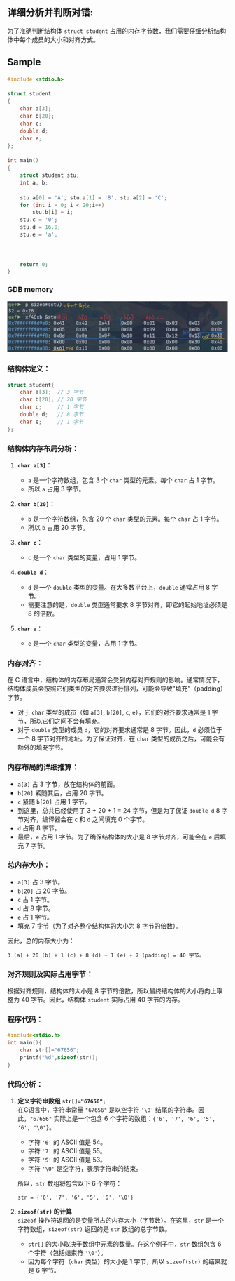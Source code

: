 ## 详细分析并判断对错:

为了准确判断结构体 `struct student` 占用的内存字节数，我们需要仔细分析结构体中每个成员的大小和对齐方式。
## Sample
```c
#include <stdio.h>

struct student
{
    char a[3];
    char b[20];
    char c;
    double d;
    char e;
};

int main()
{
    struct student stu;
    int a, b;

    stu.a[0] = 'A', stu.a[1] = 'B', stu.a[2] = 'C';
    for (int i = 0; i < 20;i++)
        stu.b[i] = i;
    stu.c = '0';
    stu.d = 16.0;
    stu.e = 'a';

    

    return 0;
}
```
### GDB memory

![GDB Memo](gdb_memo.jpg)


### 结构体定义：

```c
struct student{
    char a[3];  // 3 字节
    char b[20]; // 20 字节
    char c;     // 1 字节
    double d;   // 8 字节
    char e;     // 1 字节
};
```

### 结构体内存布局分析：

1. **`char a[3]`**：
   - `a` 是一个字符数组，包含 3 个 `char` 类型的元素。每个 `char` 占 1 字节。
   - 所以 `a` 占用 3 字节。

2. **`char b[20]`**：
   - `b` 是一个字符数组，包含 20 个 `char` 类型的元素。每个 `char` 占 1 字节。
   - 所以 `b` 占用 20 字节。

3. **`char c`**：
   - `c` 是一个 `char` 类型的变量，占用 1 字节。

4. **`double d`**：
   - `d` 是一个 `double` 类型的变量。在大多数平台上，`double` 通常占用 8 字节。
   - 需要注意的是，`double` 类型通常要求 8 字节对齐，即它的起始地址必须是 8 的倍数。

5. **`char e`**：
   - `e` 是一个 `char` 类型的变量，占用 1 字节。

### 内存对齐：

在 C 语言中，结构体的内存布局通常会受到内存对齐规则的影响。通常情况下，结构体成员会按照它们类型的对齐要求进行排列，可能会导致"填充"（padding）字节。

- 对于 `char` 类型的成员（如 `a[3]`, `b[20]`, `c`, `e`），它们的对齐要求通常是 1 字节，所以它们之间不会有填充。
- 对于 `double` 类型的成员 `d`，它的对齐要求通常是 8 字节。因此，`d` 必须位于一个 8 字节对齐的地址。为了保证对齐，在 `char` 类型的成员之后，可能会有额外的填充字节。

### 内存布局的详细推算：

- `a[3]` 占 3 字节，放在结构体的前面。
- `b[20]` 紧随其后，占用 20 字节。
- `c` 紧随 `b[20]` 占用 1 字节。
- 到这里，总共已经使用了 3 + 20 + 1 = 24 字节，但是为了保证 `double d` 8 字节对齐，编译器会在 `c` 和 `d` 之间填充 0 个字节。
- `d` 占用 8 字节。
- 最后，`e` 占用 1 字节。为了确保结构体的大小是 8 字节对齐，可能会在 `e` 后填充 7 字节。

### 总内存大小：

- `a[3]` 占 3 字节。
- `b[20]` 占 20 字节。
- `c` 占 1 字节。
- `d` 占 8 字节。
- `e` 占 1 字节。
- 填充 7 字节（为了对齐整个结构体的大小为 8 字节的倍数）。

因此，总的内存大小为：

```
3 (a) + 20 (b) + 1 (c) + 8 (d) + 1 (e) + 7 (padding) = 40 字节。
```

### 对齐规则及实际占用字节：

根据对齐规则，结构体的大小是 8 字节的倍数，所以最终结构体的大小将向上取整为 40 字节。因此，结构体 `student` 实际占用 40 字节的内存。


### 程序代码：
```c
#include<stdio.h>
int main(){
    char str[]="67656";
    printf("%d",sizeof(str));
}
```

### 代码分析：

1. **定义字符串数组 `str[]="67656";`**  
   在C语言中，字符串常量 `"67656"` 是以空字符 `'\0'` 结尾的字符串。因此，`"67656"` 实际上是一个包含 6 个字符的数组：`{'6', '7', '6', '5', '6', '\0'}`。

   - 字符 `'6'` 的 ASCII 值是 54。
   - 字符 `'7'` 的 ASCII 值是 55。
   - 字符 `'5'` 的 ASCII 值是 53。
   - 字符 `'\0'` 是空字符，表示字符串的结束。

   所以，`str` 数组将包含以下 6 个字符：

   ```
   str = {'6', '7', '6', '5', '6', '\0'}
   ```

2. **`sizeof(str)` 的计算**  
   `sizeof` 操作符返回的是变量所占的内存大小（字节数）。在这里，`str` 是一个字符数组，`sizeof(str)` 返回的是 `str` 数组的总字节数。

   - `str[]` 的大小取决于数组中元素的数量。在这个例子中，`str` 数组包含 6 个字符（包括结束符 `'\0'`）。
   - 因为每个字符（`char` 类型）的大小是 1 字节，所以 `sizeof(str)` 的结果就是 6 字节。
